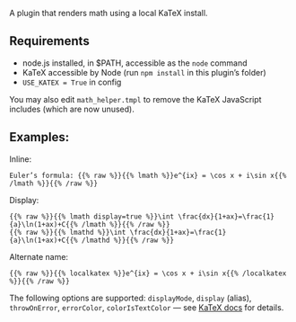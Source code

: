 A plugin that renders math using a local KaTeX install.

## Requirements

* node.js installed, in $PATH, accessible as the `node` command
* KaTeX accessible by Node (run `npm install` in this plugin’s folder)
* `USE_KATEX = True` in config

You may also edit `math_helper.tmpl` to remove the KaTeX JavaScript includes
(which are now unused).

## Examples:

Inline:

    Euler’s formula: {{% raw %}}{{% lmath %}}e^{ix} = \cos x + i\sin x{{% /lmath %}}{{% /raw %}}

Display:

    {{% raw %}}{{% lmath display=true %}}\int \frac{dx}{1+ax}=\frac{1}{a}\ln(1+ax)+C{{% /lmath %}}{{% /raw %}}
    {{% raw %}}{{% lmathd %}}\int \frac{dx}{1+ax}=\frac{1}{a}\ln(1+ax)+C{{% /lmathd %}}{{% /raw %}}

Alternate name:

    {{% raw %}}{{% localkatex %}}e^{ix} = \cos x + i\sin x{{% /localkatex %}}{{% /raw %}}

The following options are supported: `displayMode`, `display` (alias), `throwOnError`, `errorColor`, `colorIsTextColor` — see [KaTeX docs](https://github.com/Khan/KaTeX#rendering-options) for details.
